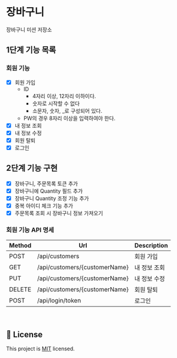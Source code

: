 # 장바구니
장바구니 미션 저장소

## 1단계 기능 목록

### 회원 기능
- [X] 회원 가입
  - ID
    - 4자리 이상, 12자리 이하이다.
    - 숫자로 시작할 수 없다
    - 소문자, 숫자, _로 구성되어 있다.
  - PW의 경우 8자리 이상을 입력하여야 한다.
- [X] 내 정보 조회
- [X] 내 정보 수정
- [X] 회원 탈퇴
- [X] 로그인

## 2단계 기능 구현
- [X] 장바구니, 주문목록 토큰 추가
- [X] 장바구니에 Quantity 필드 추가
- [X] 장바구니 Quantity 조정 기능 추가
- [X] 중복 아이디 체크 기능 추가
- [X] 주문목록 조회 시 장바구니 정보 가져오기

### 회원 기능 API 명세

| Method | Url                           | Description |
|--------|-------------------------------|-------------|
| POST   | /api/customers                | 회원 가입       |
| GET    | /api/customers/{customerName} | 내 정보 조회     |
| PUT    | /api/customers/{customerName} | 내 정보 수정     |
| DELETE | /api/customers/{customerName} | 회원 탈퇴       |
| POST | /api/login/token | 로그인         |

<br>

## 📝 License

This project is [MIT](https://github.com/woowacourse/jwp-shopping-cart/blob/master/LICENSE) licensed.
